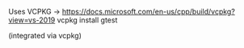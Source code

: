 Uses VCPKG -> https://docs.microsoft.com/en-us/cpp/build/vcpkg?view=vs-2019
vcpkg install gtest



(integrated via vcpkg)